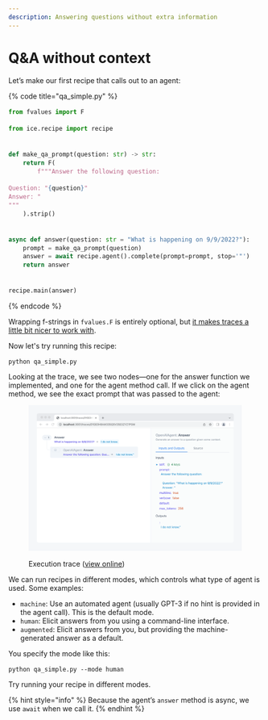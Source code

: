 ```yaml
---
description: Answering questions without extra information
---
```


# Q\&A without context

Let’s make our first recipe that calls out to an agent:

{% code title="qa_simple.py" %}
```python
from fvalues import F

from ice.recipe import recipe


def make_qa_prompt(question: str) -> str:
    return F(
        f"""Answer the following question:

Question: "{question}"
Answer: "
"""
    ).strip()


async def answer(question: str = "What is happening on 9/9/2022?"):
    prompt = make_qa_prompt(question)
    answer = await recipe.agent().complete(prompt=prompt, stop='"')
    return answer


recipe.main(answer)
```
{% endcode %}

Wrapping f-strings in `fvalues.F` is entirely optional, but [it makes traces a little bit nicer to work with](https://github.com/oughtinc/ice/wiki/ICE-UI-guide#transparent-f-strings-using-fvalues).

Now let's try running this recipe:

```shell
python qa_simple.py
```

Looking at the trace, we see two nodes—one for the answer function we implemented, and one for the agent method call. If we click on the agent method, we see the exact prompt that was passed to the agent:

<figure><img src="../../.gitbook/assets/Screenshot ZwfyIIV9@2x.png" alt=""><figcaption><p>Execution trace (<a href="https://ice.ought.org/traces/01GE0H8AM335QSV25E3ZYZ1PGM">view online</a>)</p></figcaption></figure>

We can run recipes in different modes, which controls what type of agent is used. Some examples:

* `machine`: Use an automated agent (usually GPT-3 if no hint is provided in the agent call). This is the default mode.
* `human`: Elicit answers from you using a command-line interface.
* `augmented`: Elicit answers from you, but providing the machine-generated answer as a default.

You specify the mode like this:

```shell
python qa_simple.py --mode human
```

Try running your recipe in different modes.

{% hint style="info" %}
Because the agent’s `answer` method is async, we use `await` when we call it.
{% endhint %}
